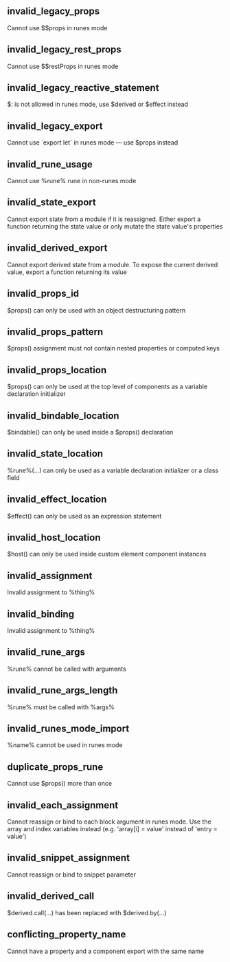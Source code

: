 ## invalid_legacy_props

Cannot use $$props in runes mode

## invalid_legacy_rest_props

Cannot use $$restProps in runes mode

## invalid_legacy_reactive_statement

$: is not allowed in runes mode, use $derived or $effect instead

## invalid_legacy_export

Cannot use \`export let\` in runes mode — use $props instead

## invalid_rune_usage

Cannot use %rune% rune in non-runes mode

## invalid_state_export

Cannot export state from a module if it is reassigned. Either export a function returning the state value or only mutate the state value's properties

## invalid_derived_export

Cannot export derived state from a module. To expose the current derived value, export a function returning its value

## invalid_props_id

$props() can only be used with an object destructuring pattern

## invalid_props_pattern

$props() assignment must not contain nested properties or computed keys

## invalid_props_location

$props() can only be used at the top level of components as a variable declaration initializer

## invalid_bindable_location

$bindable() can only be used inside a $props() declaration

## invalid_state_location

%rune%(...) can only be used as a variable declaration initializer or a class field

## invalid_effect_location

$effect() can only be used as an expression statement

## invalid_host_location

$host() can only be used inside custom element component instances

## invalid_assignment

Invalid assignment to %thing%

## invalid_binding

Invalid assignment to %thing%

## invalid_rune_args

%rune% cannot be called with arguments

## invalid_rune_args_length

%rune% must be called with %args%

## invalid_runes_mode_import

%name% cannot be used in runes mode

## duplicate_props_rune

Cannot use $props() more than once

## invalid_each_assignment

Cannot reassign or bind to each block argument in runes mode. Use the array and index variables instead (e.g. 'array[i] = value' instead of 'entry = value')

## invalid_snippet_assignment

Cannot reassign or bind to snippet parameter

## invalid_derived_call

$derived.call(...) has been replaced with $derived.by(...)

## conflicting_property_name

Cannot have a property and a component export with the same name
